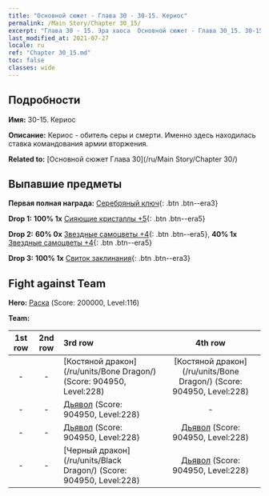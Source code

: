 ```yaml
---
title: "Основной сюжет - Глава 30 - 30-15. Кериос"
permalink: /Main Story/Chapter 30_15/
excerpt: "Глава 30 - 15. Эра хаоса  Основной сюжет - Глава 30_15. 30-15. Кериос"
last_modified_at: 2021-07-27
locale: ru
ref: "Chapter 30_15.md"
toc: false
classes: wide
---
```


## Подробности

 **Имя:** 30-15. Кериос

 **Описание:** Кериос - обитель серы и смерти. Именно здесь находилась ставка командования армии вторжения.

 **Related to:** [Основной сюжет Глава 30](/ru/Main Story/Chapter 30/)

## Выпавшие предметы

 **Первая полная награда:** [Серебряный ключ](/ItemsRU/con_693/){: .btn .btn--era3}

 **Drop 1:** **100% 1x** [Сияющие кристаллы +5](/ItemsRU/mat_101/){: .btn .btn--era5}

 **Drop 2:** **60% 0x** [Звездные самоцветы +4](/ItemsRU/mat_93/){: .btn .btn--era5}, **40% 1x** [Звездные самоцветы +4](/ItemsRU/mat_93/){: .btn .btn--era5}

 **Drop 3:** **100% 1x** [Свиток заклинания](/ItemsRU/con_694/){: .btn .btn--era3}


## Fight against Team
 **Hero:** [Раска](/ru/heroes/Rashka/) (Score: 200000, Level:116)

 **Team:**


  | 1st row | 2nd row | 3rd row | 4th row |
  |:----:|:----:|:----|:----:|
  | - | - | [Костяной дракон](/ru/units/Bone Dragon/) (Score: 904950, Level:228)  | [Костяной дракон](/ru/units/Bone Dragon/) (Score: 904950, Level:228)  |
  | - | - | [Дьявол](/ru/units/Devil/) (Score: 904950, Level:228)  | - |
  | - | - | [Дьявол](/ru/units/Devil/) (Score: 904950, Level:228)  | [Дьявол](/ru/units/Devil/) (Score: 904950, Level:228)  |
  | - | - | [Черный дракон](/ru/units/Black Dragon/) (Score: 904950, Level:228)  | [Дьявол](/ru/units/Devil/) (Score: 904950, Level:228)  |


